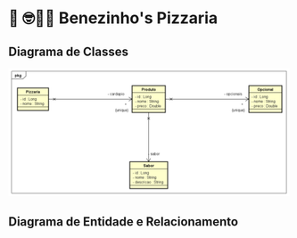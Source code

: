 
# 🍕 🤓👍🏾 Benezinho's Pizzaria


## Diagrama de Classes

![classes-pizzaria.png](documentos%2Fclasses-pizzaria.png)

## Diagrama de Entidade e Relacionamento


